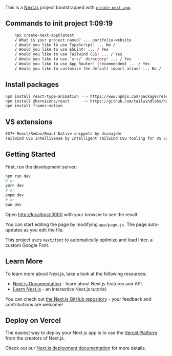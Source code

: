 This is a [Next.js](https://nextjs.org/) project bootstrapped with [`create-next-app`](https://github.com/vercel/next.js/tree/canary/packages/create-next-app).

## Commands to init project 1:09:19

```bash
    npx create-next-app@latest
    √ What is your project named? ... portfolio-website
    √ Would you like to use TypeScript? ... No / 
    √ Would you like to use ESLint? ... / Yes
    √ Would you like to use Tailwind CSS? ... / Yes
    √ Would you like to use `src/` directory? ... / Yes
    √ Would you like to use App Router? (recommended) ... / Yes
    √ Would you like to customize the default import alias? ... No /
```

## Install packages

```bash
npm install react-type-animation --> https://www.npmjs.com/package/react-type-animation
npm install @heroicons/react     --> https://github.com/tailwindlabs/heroicons --> https://heroicons.com/
npm install framer-motion


```

## VS extensions

```bash
ES7+ React/Redux/React-Native snippets by dsznajder
Tailwind CSS IntelliSense by Intelligent Tailwind CSS tooling for VS Code
```

## Getting Started

First, run the development server:

```bash
npm run dev
# or
yarn dev
# or
pnpm dev
# or
bun dev
```

Open [http://localhost:3000](http://localhost:3000) with your browser to see the result.

You can start editing the page by modifying `app/page.js`. The page auto-updates as you edit the file.

This project uses [`next/font`](https://nextjs.org/docs/basic-features/font-optimization) to automatically optimize and load Inter, a custom Google Font.

## Learn More

To learn more about Next.js, take a look at the following resources:

- [Next.js Documentation](https://nextjs.org/docs) - learn about Next.js features and API.
- [Learn Next.js](https://nextjs.org/learn) - an interactive Next.js tutorial.

You can check out [the Next.js GitHub repository](https://github.com/vercel/next.js/) - your feedback and contributions are welcome!

## Deploy on Vercel

The easiest way to deploy your Next.js app is to use the [Vercel Platform](https://vercel.com/new?utm_medium=default-template&filter=next.js&utm_source=create-next-app&utm_campaign=create-next-app-readme) from the creators of Next.js.

Check out our [Next.js deployment documentation](https://nextjs.org/docs/deployment) for more details.
